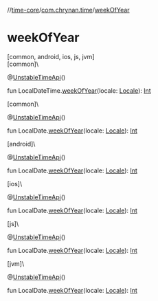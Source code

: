 //[time-core](../../index.md)/[com.chrynan.time](index.md)/[weekOfYear](week-of-year.md)

# weekOfYear

[common, android, ios, js, jvm]\
[common]\

@[UnstableTimeApi](-unstable-time-api/index.md)()

fun LocalDateTime.[weekOfYear](week-of-year.md)(locale: [Locale](-locale/index.md)): [Int](https://kotlinlang.org/api/latest/jvm/stdlib/kotlin/-int/index.html)

[common]\

@[UnstableTimeApi](-unstable-time-api/index.md)()

fun LocalDate.[weekOfYear](week-of-year.md)(locale: [Locale](-locale/index.md)): [Int](https://kotlinlang.org/api/latest/jvm/stdlib/kotlin/-int/index.html)

[android]\

@[UnstableTimeApi](-unstable-time-api/index.md)()

fun LocalDate.[weekOfYear](index.md#-2106438566%2FFunctions%2F219598131)(locale: [Locale](-locale/index.md#-1614710943%2FExtensions%2F219598131)): [Int](https://kotlinlang.org/api/latest/jvm/stdlib/kotlin/-int/index.html)

[ios]\

@[UnstableTimeApi](-unstable-time-api/index.md)()

fun LocalDate.[weekOfYear](index.md#-2106438566%2FFunctions%2F74489539)(locale: [Locale](-locale/index.md)): [Int](https://kotlinlang.org/api/latest/jvm/stdlib/kotlin/-int/index.html)

[js]\

@[UnstableTimeApi](-unstable-time-api/index.md)()

fun LocalDate.[weekOfYear](index.md#-2106438566%2FFunctions%2F1894250985)(locale: [Locale](-locale/index.md)): [Int](https://kotlinlang.org/api/latest/jvm/stdlib/kotlin/-int/index.html)

[jvm]\

@[UnstableTimeApi](-unstable-time-api/index.md)()

fun LocalDate.[weekOfYear](index.md#-2106438566%2FFunctions%2F-1191170225)(locale: [Locale](-locale/index.md#-1614710943%2FExtensions%2F-1191170225)): [Int](https://kotlinlang.org/api/latest/jvm/stdlib/kotlin/-int/index.html)
